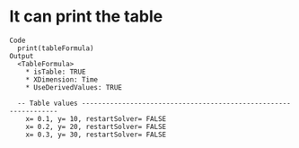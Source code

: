 # It can print the table

    Code
      print(tableFormula)
    Output
      <TableFormula>
        * isTable: TRUE
        * XDimension: Time
        * UseDerivedValues: TRUE
      
      -- Table values ----------------------------------------------------------------
        x= 0.1, y= 10, restartSolver= FALSE
        x= 0.2, y= 20, restartSolver= FALSE
        x= 0.3, y= 30, restartSolver= FALSE

